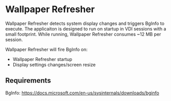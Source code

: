 # Wallpaper Refresher
Wallpaper Refresher detects system display changes and triggers BgInfo to execute. The applicaiton is designed to run on startup in VDI sessions with a small footprint. While running, Wallpaper Refresher consumes ~12 MB per session.

Wallpaper Refresher will fire BgInfo on:
* Wallpaper Refresher startup
* Display settings changes/screen resize

## Requirements
BgInfo: https://docs.microsoft.com/en-us/sysinternals/downloads/bginfo

